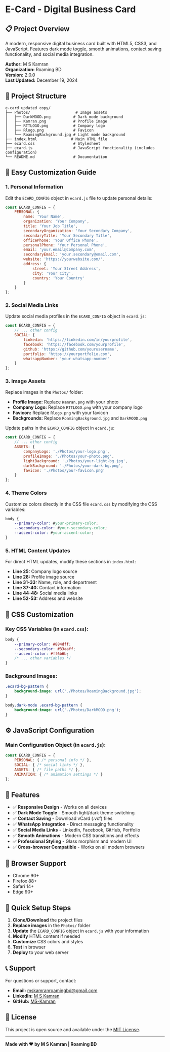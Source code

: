 # E-Card - Digital Business Card

## 📋 Project Overview

A modern, responsive digital business card built with HTML5, CSS3, and JavaScript. Features dark mode toggle, smooth animations, contact saving functionality, and social media integration.

**Author:** M S Kamran  
**Organization:** Roaming BD  
**Version:** 2.0.0  
**Last Updated:** December 19, 2024

## 📁 Project Structure

```
e-card updated copy/
├── Photos/                    # Image assets
│   ├── DarkMOOD.png          # Dark mode background
│   ├── Kamran.png            # Profile image
│   ├── RTTLOGO.png           # Company logo
│   ├── Rlogo.png             # Favicon
│   └── RoamingBackground.jpg # Light mode background
├── index.html               # Main HTML file
├── ecard.css                 # Stylesheet
├── ecard.js                  # JavaScript functionality (includes configuration)
└── README.md                 # Documentation
```

## 🔧 Easy Customization Guide

### 1. Personal Information

Edit the `ECARD_CONFIG` object in `ecard.js` file to update personal details:

```javascript
const ECARD_CONFIG = {
    PERSONAL: {
        name: 'Your Name',
        organization: 'Your Company',
        title: 'Your Job Title',
        secondaryOrganization: 'Your Secondary Company',
        secondaryTitle: 'Your Secondary Title',
        officePhone: 'Your Office Phone',
        personalPhone: 'Your Personal Phone',
        email: 'your.email@company.com',
        secondaryEmail: 'your.secondary@email.com',
        website: 'https://yourwebsite.com/',
        address: {
            street: 'Your Street Address',
            city: 'Your City',
            country: 'Your Country'
        }
    }
};
```

### 2. Social Media Links

Update social media profiles in the `ECARD_CONFIG` object in `ecard.js`:

```javascript
const ECARD_CONFIG = {
    // ... other config
    SOCIAL: {
        linkedin: 'https://linkedin.com/in/yourprofile',
        facebook: 'https://facebook.com/yourprofile',
        github: 'https://github.com/yourusername',
        portfolio: 'https://yourportfolio.com',
        whatsappNumber: 'your-whatsapp-number'
    }
};
```

### 3. Image Assets

Replace images in the `Photos/` folder:

- **Profile Image:** Replace `Kamran.png` with your photo
- **Company Logo:** Replace `RTTLOGO.png` with your company logo
- **Favicon:** Replace `Rlogo.png` with your favicon
- **Backgrounds:** Replace `RoamingBackground.jpg` and `DarkMOOD.png`

Update paths in the `ECARD_CONFIG` object in `ecard.js`:

```javascript
const ECARD_CONFIG = {
    // ... other config
    ASSETS: {
        companyLogo: './Photos/your-logo.png',
        profileImage: './Photos/your-photo.png',
        lightBackground: './Photos/your-light-bg.jpg',
        darkBackground: './Photos/your-dark-bg.png',
        favicon: './Photos/your-favicon.png'
    }
};
```

### 4. Theme Colors

Customize colors directly in the CSS file `ecard.css` by modifying the CSS variables:

```css
body {
    --primary-color: #your-primary-color;
    --secondary-color: #your-secondary-color;
    --accent-color: #your-accent-color;
}
```

### 5. HTML Content Updates

For direct HTML updates, modify these sections in `index.html`:

- **Line 25:** Company logo source
- **Line 28:** Profile image source
- **Line 31-33:** Name, role, and department
- **Line 37-40:** Contact information
- **Line 44-48:** Social media links
- **Line 52-53:** Address and website

## 🎨 CSS Customization

### Key CSS Variables (in `ecard.css`):

```css
body {
    --primary-color: #884dff;
    --secondary-color: #33aaff;
    --accent-color: #ff6b6b;
    /* ... other variables */
}
```

### Background Images:

```css
.ecard-bg-pattern {
    background-image: url('./Photos/RoamingBackground.jpg');
}

body.dark-mode .ecard-bg-pattern {
    background-image: url('./Photos/DarkMOOD.png');
}
```

## ⚙️ JavaScript Configuration

### Main Configuration Object (in `ecard.js`):

```javascript
const ECARD_CONFIG = {
    PERSONAL: { /* personal info */ },
    SOCIAL: { /* social links */ },
    ASSETS: { /* file paths */ },
    ANIMATION: { /* animation settings */ }
};
```

## 🚀 Features

- ✅ **Responsive Design** - Works on all devices
- ✅ **Dark Mode Toggle** - Smooth light/dark theme switching
- ✅ **Contact Saving** - Download vCard (.vcf) files
- ✅ **WhatsApp Integration** - Direct messaging functionality
- ✅ **Social Media Links** - LinkedIn, Facebook, GitHub, Portfolio
- ✅ **Smooth Animations** - Modern CSS transitions and effects
- ✅ **Professional Styling** - Glass morphism and modern UI
- ✅ **Cross-browser Compatible** - Works on all modern browsers

## 📱 Browser Support

- Chrome 90+
- Firefox 88+
- Safari 14+
- Edge 90+

## 🔄 Quick Setup Steps

1. **Clone/Download** the project files
2. **Replace images** in the `Photos/` folder
3. **Update** the `ECARD_CONFIG` object in `ecard.js` with your information
4. **Modify** HTML content if needed
5. **Customize** CSS colors and styles
6. **Test** in browser
7. **Deploy** to your web server

## 📞 Support

For questions or support, contact:
- **Email:** mskamranroamingbd@gmail.com
- **LinkedIn:** [M S Kamran](https://www.linkedin.com/in/mskamran23/)
- **GitHub:** [MS-Kamran](https://github.com/MS-Kamran)

## 📄 License

This project is open source and available under the [MIT License](LICENSE).

---

**Made with ❤️ by M S Kamran | Roaming BD**